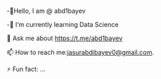 -👋Hello, I am @ abd1bayev

-🌱 I’m currently learning Data Science

💬 Ask me about https://t.me/abd1bayev

📫 How to reach me:jasurabdibayev0@gmail.com.

⚡ Fun fact: ...
